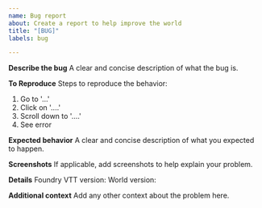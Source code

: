 ```yaml
---
name: Bug report
about: Create a report to help improve the world
title: "[BUG]"
labels: bug

---
```


**Describe the bug**
A clear and concise description of what the bug is.

**To Reproduce**
Steps to reproduce the behavior:

1. Go to '...'
2. Click on '....'
3. Scroll down to '....'
4. See error

**Expected behavior**
A clear and concise description of what you expected to happen.

**Screenshots**
If applicable, add screenshots to help explain your problem.

**Details**
Foundry VTT version:
World version:

**Additional context**
Add any other context about the problem here.
